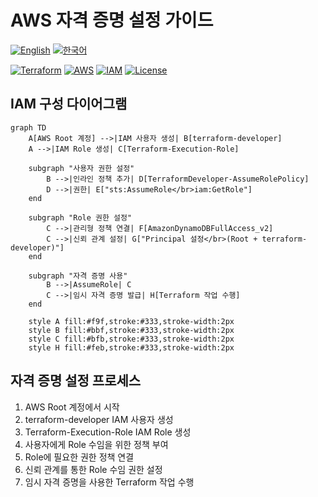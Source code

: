 # AWS 자격 증명 설정 가이드

[![English](https://img.shields.io/badge/Language-English-blue.svg?style=flat-square)](README-us.md)
[![한국어](https://img.shields.io/badge/Language-한국어-red.svg?style=flat-square)](README-kr.md)

[![Terraform](https://img.shields.io/badge/Terraform-v1.5.0+-623CE4?style=flat-square&logo=terraform)](https://www.terraform.io/)
[![AWS](https://img.shields.io/badge/AWS-Cloud-orange?style=flat-square&logo=amazon-aws)](https://aws.amazon.com/)
[![IAM](https://img.shields.io/badge/AWS-IAM-yellow?style=flat-square&logo=amazon-aws)](https://aws.amazon.com/iam/)
[![License](https://img.shields.io/badge/License-MIT-green.svg?style=flat-square)](LICENSE)

## IAM 구성 다이어그램
```mermaid
graph TD
    A[AWS Root 계정] -->|IAM 사용자 생성| B[terraform-developer]
    A -->|IAM Role 생성| C[Terraform-Execution-Role]
    
    subgraph "사용자 권한 설정"
        B -->|인라인 정책 추가| D[TerraformDeveloper-AssumeRolePolicy]
        D -->|권한| E["sts:AssumeRole</br>iam:GetRole"]
    end
    
    subgraph "Role 권한 설정"
        C -->|관리형 정책 연결| F[AmazonDynamoDBFullAccess_v2]
        C -->|신뢰 관계 설정| G["Principal 설정</br>(Root + terraform-developer)"]
    end
    
    subgraph "자격 증명 사용"
        B -->|AssumeRole| C
        C -->|임시 자격 증명 발급| H[Terraform 작업 수행]
    end

    style A fill:#f9f,stroke:#333,stroke-width:2px
    style B fill:#bbf,stroke:#333,stroke-width:2px
    style C fill:#bfb,stroke:#333,stroke-width:2px
    style H fill:#feb,stroke:#333,stroke-width:2px
```

## 자격 증명 설정 프로세스
1. AWS Root 계정에서 시작
2. terraform-developer IAM 사용자 생성
3. Terraform-Execution-Role IAM Role 생성
4. 사용자에게 Role 수임을 위한 정책 부여
5. Role에 필요한 권한 정책 연결
6. 신뢰 관계를 통한 Role 수임 권한 설정
7. 임시 자격 증명을 사용한 Terraform 작업 수행 
